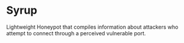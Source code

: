 # Syrup
Lightweight Honeypot that compiles information about attackers who attempt to connect through a perceived vulnerable port.
